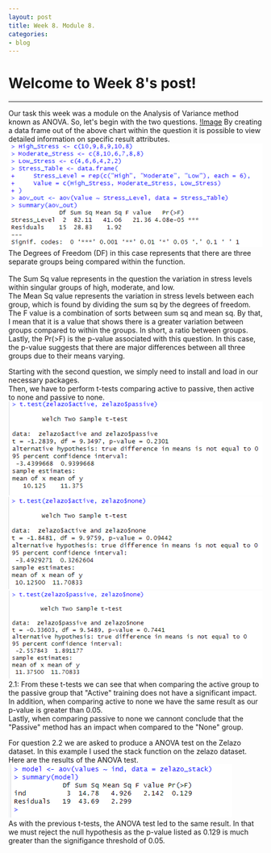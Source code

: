 ```yaml
---
layout: post
title: Week 8. Module 8.
categories:
- blog
---
```


# Welcome to Week 8's post!

---
Our task this week was a module on the Analysis of Variance method known as ANOVA.
So, let's begin with the two questions.
[!Image](https://raw.githubusercontent.com/ScottAustinYoung/scottaustinyoung.github.io/refs/heads/master/assets/module8/questions.png)
By creating a data frame out of the above chart within the question it is possible to view detailed information on specific result attributes.  
![Image](https://raw.githubusercontent.com/ScottAustinYoung/scottaustinyoung.github.io/refs/heads/master/assets/module8/aov.png)
The Degrees of Freedom (DF) in this case represents that there are three separate groups being compared within the function.    
<br>
The Sum Sq value represents in the question the variation in stress levels within singular groups of high, moderate, and low.   
The Mean Sq value represents the variation in stress levels between each group, which is found by dividing the sum sq by the degrees of freedom.  
The F value is a combination of sorts between sum sq and mean sq. By that, I mean that it is a value that shows there is a greater variation between groups compared to within the groups. In short, a ratio between groups.  
Lastly, the Pr(>F) is the p-value associated with this question. In this case, the p-value suggests that there are major differences between all three groups due to their means varying.  


Starting with the second question, we simply need to install and load in our necessary packages.  
Then, we have to perform t-tests comparing active to passive, then active to none and passive to none.  
![Image](https://raw.githubusercontent.com/ScottAustinYoung/scottaustinyoung.github.io/refs/heads/master/assets/module8/activePassive.png)
![Image](https://raw.githubusercontent.com/ScottAustinYoung/scottaustinyoung.github.io/refs/heads/master/assets/module8/activeNone.png)
![Image](https://raw.githubusercontent.com/ScottAustinYoung/scottaustinyoung.github.io/refs/heads/master/assets/module8/passiveNone.png)  
2.1: From these t-tests we can see that when comparing the active group to the passive group that "Active" training does not have a significant impact.  
In addition, when comparing active to none we have the same result as our p-value is greater than 0.05.  
Lastly, when comparing passive to none we cannont conclude that the "Passive" method has an impact when compared to the "None" group.  

For question 2.2 we are asked to produce a ANOVA test on the Zelazo dataset. In this example I used the stack function on the zelazo dataset. Here are the results of the ANOVA test.  
![Image](https://raw.githubusercontent.com/ScottAustinYoung/scottaustinyoung.github.io/refs/heads/master/assets/module8/aov1.png)  
As with the previous t-tests, the ANOVA test led to the same result. In that we must reject the null hypothesis as the p-value listed as 0.129 is much greater than the signifigance threshold of 0.05.
